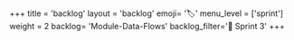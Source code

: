 +++
title = 'backlog'
layout = 'backlog'
emoji= '🏷️'
menu_level = ['sprint']
weight = 2
backlog= 'Module-Data-Flows'
backlog_filter='📅 Sprint 3'
+++
